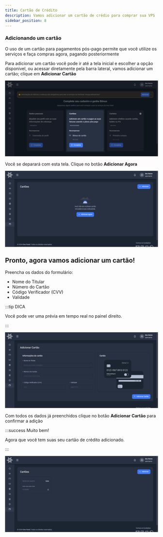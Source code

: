 ```yaml
---
title: Cartão de Crédito
description: Vamos adicionar um cartão de crédio para comprar sua VPS
sidebar_position: 8
---
```


### Adicionando um cartão

O uso de um cartão para pagamentos pós-pago  permite que você utilize os serviços e faça compras agora, pagando posteriormente
 
Para adicionar um cartão você pode ir até a tela inicial e escolher a opção disponivel, ou acessar diretamente pela barra lateral, vamos adicionar um cartão; clique em **Adicionar Cartão**


![tela de cartao](../../static/img/prints/console/cards.png)

Você se deparará com esta tela. Clique no botão **Adicionar Agora**

![tela de adicionar cartao](../../static/img/prints/console/cardlist.png)

Pronto, agora vamos adicionar um cartão!
---

Preencha os dados do formulário:
* Nome do Titular
* Número do Cartão
* Código Verificador (CVV)
* Validade

:::tip DICA

Você pode ver uma prévia em tempo real no painel direito.

:::

![tela de adicionar cartao](../../static/img/prints/console/new-card.png)

Com todos os dados já preenchidos clique no botão **Adicionar Cartão** para confirmar a adição

:::success Muito bem!

Agora que você tem suas seu cartão de crédito adicionado.

:::

![final do cartao](../../static/img/prints/console/cards-list.png)